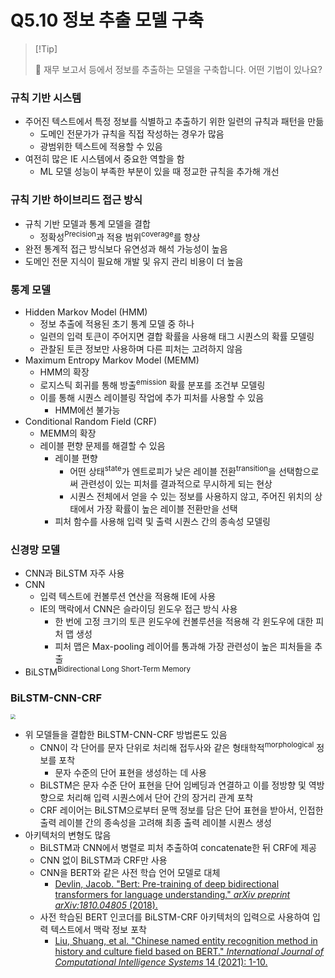 # Q5.10 정보 추출 모델 구축

>   [!Tip]
>
>   🙋 재무 보고서 등에서 정보를 추출하는 모델을 구축합니다. 어떤 기법이 있나요?

### 규칙 기반 시스템

-   주어진 텍스트에서 특정 정보를 식별하고 추출하기 위한 일련의 규칙과 패턴을 만듦
    -   도메인 전문가가 규칙을 직접 작성하는 경우가 많음
    -   광범위한 텍스트에 적용할 수 있음
-   여전히 많은 IE 시스템에서 중요한 역할을 함
    -   ML 모델 성능이 부족한 부분이 있을 때 정교한 규칙을 추가해 개선

### 규칙 기반 하이브리드 접근 방식

-   규칙 기반 모델과 통계 모델을 결합
    -   정확성<sup>Precision</sup>과 적용 범위<sup>coverage</sup>를 향상
-   완전 통계적 접근 방식보다 유연성과 해석 가능성이 높음
-   도메인 전문 지식이 필요해 개발 및 유지 관리 비용이 더 높음

### 통계 모델

-   Hidden Markov Model (HMM)
    -   정보 추출에 적용된 초기 통계 모델 중 하나
    -   일련의 입력 토큰이 주어지면 결합 확률을 사용해 태그 시퀀스의 확률 모델링
    -   관찰된 토큰 정보만 사용하며 다른 피처는 고려하지 않음
-   Maximum Entropy Markov Model (MEMM)
    -   HMM의 확장
    -   로지스틱 회귀를 통해 방출<sup>emission</sup> 확률 분포를 조건부 모델링
    -   이를 통해 시퀀스 레이블링 작업에 추가 피처를 사용할 수 있음
        -   HMM에선 불가능
-   Conditional Random Field (CRF)
    -   MEMM의 확장
    -   레이블 편향 문제를 해결할 수 있음
        -   레이블 편향
            -   어떤 상태<sup>state</sup>가 엔트로피가 낮은 레이블 전환<sup>transition</sup>을 선택함으로써 관련성이 있는 피처를 결과적으로 무시하게 되는 현상
            -   시퀀스 전체에서 얻을 수 있는 정보를 사용하지 않고, 주어진 위치의 상태에서 가장 확률이 높은 레이블 전환만을 선택
        -   피처 함수를 사용해 입력 및 출력 시퀀스 간의 종속성 모델링

### 신경망 모델

-   CNN과 BiLSTM 자주 사용
-   CNN
    -   입력 텍스트에 컨볼루션 연산을 적용해 IE에 사용
    -   IE의 맥락에서 CNN은 슬라이딩 윈도우 접근 방식 사용
        -   한 번에 고정 크기의 토큰 윈도우에 컨볼루션을 적용해 각 윈도우에 대한 피처 맵 생성
        -   피처 맵은 Max-pooling 레이어를 통과해 가장 관련성이 높은 피처들을 추출
-   BiLSTM<sup>Bidirectional Long Short-Term Memory</sup>

### BiLSTM-CNN-CRF

<img src="https://i.imgur.com/fyKFmLB.png" style="zoom:50%;" />

-   위 모델들을 결합한 BiLSTM-CNN-CRF 방법론도 있음
    -   CNN이 각 단어를 문자 단위로 처리해 접두사와 같은 형태학적<sup>morphological</sup> 정보를 포착
        -   문자 수준의 단어 표현을 생성하는 데 사용
    -   BiLSTM은 문자 수준 단어 표현을 단어 임베딩과 연결하고 이를 정방향 및 역방향으로 처리해 입력 시퀀스에서 단어 간의 장거리 관계 포착
    -   CRF 레이어는 BiLSTM으로부터 문맥 정보를 담은 단어 표현을 받아서, 인접한 출력 레이블 간의 종속성을 고려해 최종 출력 레이블 시퀀스 생성
-   아키텍처의 변형도 많음
    -   BiLSTM과 CNN에서 병렬로 피처 추출하여 concatenate한 뒤 CRF에 제공
    -   CNN 없이 BiLSTM과 CRF만 사용
    -   CNN을 BERT와 같은 사전 학습 언어 모델로 대체
        -   [Devlin, Jacob. "Bert: Pre-training of deep bidirectional transformers for language understanding." *arXiv preprint arXiv:1810.04805* (2018).](https://arxiv.org/pdf/1810.04805)
    -   사전 학습된 BERT 인코더를 BiLSTM-CRF 아키텍처의 입력으로 사용하여 입력 텍스트에서 맥락 정보 포착
        -   [Liu, Shuang, et al. "Chinese named entity recognition method in history and culture field based on BERT." *International Journal of Computational Intelligence Systems* 14 (2021): 1-10.](https://link.springer.com/content/pdf/10.1007/s44196-021-00019-8.pdf)